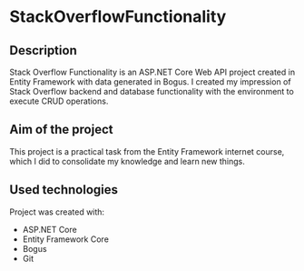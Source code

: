 # StackOverflowFunctionality
## Description
Stack Overflow Functionality is an ASP.NET Core Web API project created in Entity Framework with data generated in Bogus. 
I created my impression of Stack Overflow backend and database functionality with the environment to execute CRUD operations.  
## Aim of the project
This project is a practical task from the Entity Framework internet course, which I did to consolidate my knowledge and learn new things.
## Used technologies
Project was created with:
* ASP.NET Core
* Entity Framework Core
* Bogus
* Git
